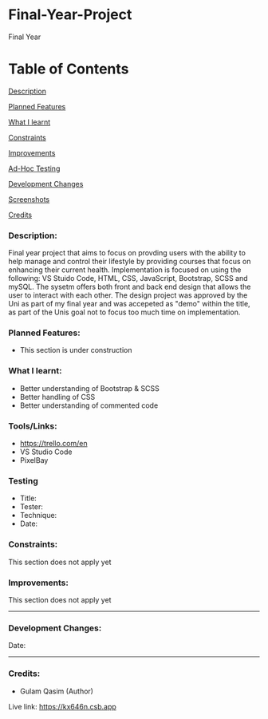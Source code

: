 # Final-Year-Project
Final Year

# Table of Contents

[Description](#Description)  
<a name="Description"/>

[Planned Features](#Planned_Features)  
<a name="Planned_Features"/>

[What I learnt](#What_I_Learnt)  
<a name="What_I_Learnt"/>

[Constraints](#Constraints)  
<a name="Constraints"/>

[Improvements](#Improvements)  
<a name="Improvements"/>

[Ad-Hoc Testing](#Ad-Hoc_Testing)  
<a name="Ad-Hoc_Testing"/>

[Development Changes](#Development_Changes)  
<a name="Development_Changes"/>

[Screenshots](#Screenshots)
<a name="Screenshots"/>

[Credits](#Credits)  
<a name="Credits"/>

### Description:

Final year project that aims to focus on provding users with the ability to help manage and control their lifestyle by providing courses that focus on enhancing their current health. Implementation is focused on using the following: VS Stuido Code, HTML, CSS, JavaScript, Bootstrap, SCSS and mySQL. The sysetm offers both front and back end design that allows the user to interact with each other. The design project was approved by the Uni as part of my final year and was accepeted as "demo" within the title, as part of the Unis goal not to focus too much time on implementation.


### Planned Features:
* This section is under construction


### What I learnt:
- Better understanding of Bootstrap & SCSS
- Better handling of CSS
- Better understanding of commented code

### Tools/Links:
- https://trello.com/en
- VS Studio Code
- PixelBay

###  Testing
- Title: 
- Tester:
- Technique:
- Date:
	
### Constraints:

This section does not apply yet

### Improvements:

This section does not apply yet

________________________________________________________________________________________________________________________________________



### Development Changes:
Date:


________________________________________________________________________________________________________________________________________


### Credits:
- Gulam Qasim (Author)

Live link: https://kx646n.csb.app
